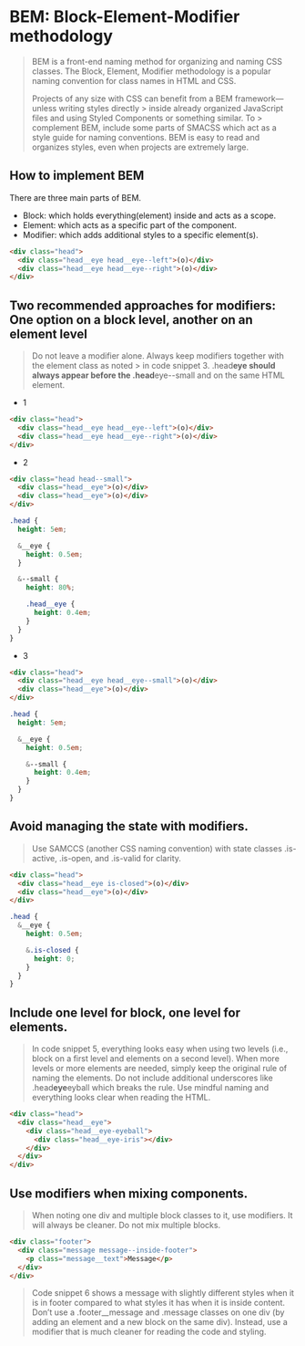 # BEM: Block-Element-Modifier methodology

> BEM is a front-end naming method for organizing and naming CSS classes. The Block, Element,
> Modifier methodology is a popular naming convention for class names in HTML and CSS.
>
> Projects of any size with CSS can benefit from a BEM framework—unless writing styles directly > inside already organized JavaScript files and using Styled Components or something similar. To > complement BEM, include some parts of SMACSS which act as a style guide for naming
> conventions. BEM is easy to read and organizes styles, even when projects are extremely large.

## How to implement BEM

There are three main parts of BEM.

- Block: which holds everything(element) inside and acts as a scope.
- Element: which acts as a specific part of the component.
- Modifier: which adds additional styles to a specific element(s).

```html
<div class="head">
  <div class="head__eye head__eye--left">(o)</div>
  <div class="head__eye head__eye--right">(o)</div>
</div>
```

## Two recommended approaches for modifiers: One option on a block level, another on an element level

> Do not leave a modifier alone. Always keep modifiers together with the element class as noted > in code snippet 3. .head**eye should always appear before the .head**eye--small and on the same HTML element.

- 1

```html
<div class="head">
  <div class="head__eye head__eye--left">(o)</div>
  <div class="head__eye head__eye--right">(o)</div>
</div>
```

- 2

```html
<div class="head head--small">
  <div class="head__eye">(o)</div>
  <div class="head__eye">(o)</div>
</div>
```

```scss
.head {
  height: 5em;

  &__eye {
    height: 0.5em;
  }

  &--small {
    height: 80%;

    .head__eye {
      height: 0.4em;
    }
  }
}
```

- 3

```html
<div class="head">
  <div class="head__eye head__eye--small">(o)</div>
  <div class="head__eye">(o)</div>
</div>
```

```scss
.head {
  height: 5em;

  &__eye {
    height: 0.5em;

    &--small {
      height: 0.4em;
    }
  }
}
```

## Avoid managing the state with modifiers.

> Use SAMCCS (another CSS naming convention) with state classes .is-active, .is-open, and .is-valid for clarity.

```html
<div class="head">
  <div class="head__eye is-closed">(o)</div>
  <div class="head__eye">(o)</div>
</div>
```

```scss
.head {
  &__eye {
    height: 0.5em;

    &.is-closed {
      height: 0;
    }
  }
}
```

## Include one level for block, one level for elements.

> In code snippet 5, everything looks easy when using two levels (i.e., block on a first level and elements on a second level). When more levels or more elements are needed, simply keep the original rule of naming the elements. Do not include additional underscores like .head**eye**eyball which breaks the rule. Use mindful naming and everything looks clear when reading the HTML.

```html
<div class="head">
  <div class="head__eye">
    <div class="head__eye-eyeball">
      <div class="head__eye-iris"></div>
    </div>
  </div>
</div>
```

## Use modifiers when mixing components.

> When noting one div and multiple block classes to it, use modifiers. It will always be cleaner. Do not mix multiple blocks.

```html
<div class="footer">
  <div class="message message--inside-footer">
    <p class="message__text">Message</p>
  </div>
</div>
```

> Code snippet 6 shows a message with slightly different styles when it is in footer compared to what styles it has when it is inside content. Don’t use a .footer\_\_message and .message classes on one div (by adding an element and a new block on the same div). Instead, use a modifier that is much cleaner for reading the code and styling.
